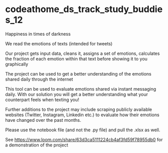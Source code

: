# codeathome_ds_track_study_buddies_12
Happiness in times of darkness

We read the emotions of texts (intended for tweets)

Our project gets input data, cleans it, assigns a set of emotions, calculates the fraction of each emotion within that text before showing it to you graphically

The project can be used to get a better understanding of the emotions shared daily through the internet

This tool can be used to evaluate emotions shared via instant messaging daily. With our solution you will get a better understanding what your counterpart feels when texting you!

Further additions to the project may include scraping publicly available websites (Twitter, Instagram, Linkedin etc.) to evaluate how their emotions have changed over the past months.

Please use the notebook file (and not the .py file) and pull the .xlsx as well.


See https://www.loom.com/share/63d3ca5111224cb4af3fd59f78955db0 for a demonstration of the project
